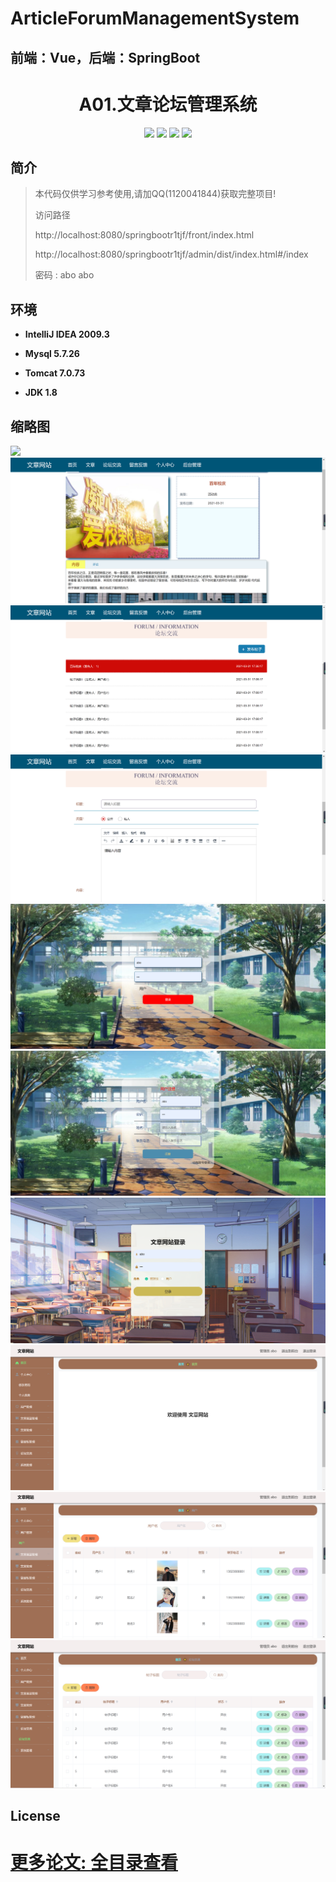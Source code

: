 # ArticleForumManagementSystem

<p><h2>前端：Vue，后端：SpringBoot</h2></p>

<p><h1 align="center">A01.文章论坛管理系统</h1></p>


<p align="center">
	<img src="https://img.shields.io/badge/jdk-1.8-orange.svg"/>
    <img src="https://img.shields.io/badge/springBoot-5.x-lightgrey.svg"/>
    <img src="https://img.shields.io/badge/vue-3.x-blue.svg"/>
    <img src="https://img.shields.io/badge/mysql-5.x-yellow.svg"/>
</p>

## 简介
> 本代码仅供学习参考使用,请加QQ(1120041844)获取完整项目!
> 
>访问路径
>
> http://localhost:8080/springbootr1tjf/front/index.html
>
> http://localhost:8080/springbootr1tjf/admin/dist/index.html#/index
>
> 密码 : abo abo


## 环境

- <b>IntelliJ IDEA 2009.3</b>

- <b>Mysql 5.7.26</b>

- <b>Tomcat 7.0.73</b>

- <b>JDK 1.8</b>




## 缩略图

![](images/1.png)
![](images/2.png)
![](images/3.png)
![](images/4.png)
![](images/5.png)
![](images/6.png)
![](images/7.png)
![](images/8.png)
![](images/9.png)
![](images/10.png)


## License

# [更多论文: 全目录查看](https://gitee.com/jiananxu/projects)



